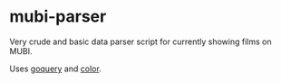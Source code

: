 # mubi-parser
Very crude and basic data parser script for currently showing films on MUBI.

Uses [goquery](https://github.com/PuerkitoBio/goquery) and 
[color](https://github.com/fatih/color).
